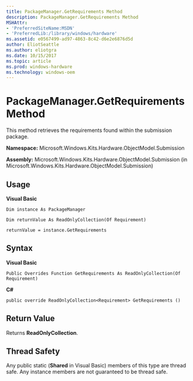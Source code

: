 ```yaml
---
title: PackageManager.GetRequirements Method
description: PackageManager.GetRequirements Method
MSHAttr:
- 'PreferredSiteName:MSDN'
- 'PreferredLib:/library/windows/hardware'
ms.assetid: e0567499-ad97-4863-8c42-d6e2e6876d5d
author: EliotSeattle
ms.author: eliotgra
ms.date: 10/15/2017
ms.topic: article
ms.prod: windows-hardware
ms.technology: windows-oem
---
```


# PackageManager.GetRequirements Method


This method retrieves the requirements found within the submission package.

**Namespace:** Microsoft.Windows.Kits.Hardware.ObjectModel.Submission

**Assembly:** Microsoft.Windows.Kits.Hardware.ObjectModel.Submission (in Microsoft.Windows.Kits.Hardware.ObjectModel.Submission)

## <span id="Usage"></span><span id="usage"></span><span id="USAGE"></span>Usage


**Visual Basic**

`Dim instance As PackageManager`

`Dim returnValue As ReadOnlyCollection(Of Requirement)`

`returnValue = instance.GetRequirements`

## <span id="Syntax"></span><span id="syntax"></span><span id="SYNTAX"></span>Syntax


**Visual Basic**

`Public Overrides Function GetRequirements As ReadOnlyCollection(Of Requirement)`

**C#**

`public override ReadOnlyCollection<Requirement> GetRequirements ()`

## <span id="Return_Value"></span><span id="return_value"></span><span id="RETURN_VALUE"></span>Return Value


Returns **ReadOnlyCollection**.

## <span id="Thread_Safety"></span><span id="thread_safety"></span><span id="THREAD_SAFETY"></span>Thread Safety


Any public static (**Shared** in Visual Basic) members of this type are thread safe. Any instance members are not guaranteed to be thread safe.

 

 






